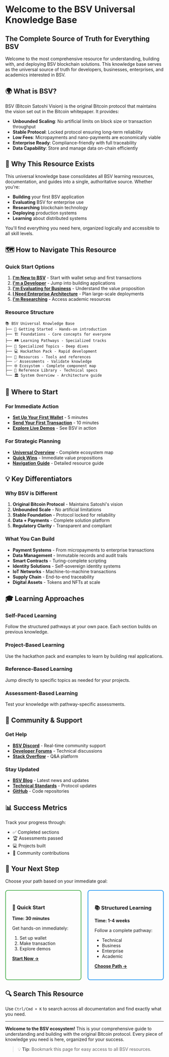 # Welcome to the BSV Universal Knowledge Base

## The Complete Source of Truth for Everything BSV

Welcome to the most comprehensive resource for understanding, building with, and deploying BSV blockchain solutions. This knowledge base serves as the universal source of truth for developers, businesses, enterprises, and academics interested in BSV.

## 🌍 What is BSV?

BSV (Bitcoin Satoshi Vision) is the original Bitcoin protocol that maintains the vision set out in the Bitcoin whitepaper. It provides:

- **Unbounded Scaling**: No artificial limits on block size or transaction throughput
- **Stable Protocol**: Locked protocol ensuring long-term reliability
- **Low Fees**: Micropayments and nano-payments are economically viable
- **Enterprise Ready**: Compliance-friendly with full traceability
- **Data Capability**: Store and manage data on-chain efficiently

## 🎯 Why This Resource Exists

This universal knowledge base consolidates all BSV learning resources, documentation, and guides into a single, authoritative source. Whether you're:

- **Building** your first BSV application
- **Evaluating** BSV for enterprise use
- **Researching** blockchain technology
- **Deploying** production systems
- **Learning** about distributed systems

You'll find everything you need here, organized logically and accessible to all skill levels.

## 🗺️ How to Navigate This Resource

### Quick Start Options

1. **[I'm New to BSV](../01-getting-started/README.md)** - Start with wallet setup and first transactions
2. **[I'm a Developer](../03-learning-pathways/technical/README.md)** - Jump into building applications
3. **[I'm Evaluating for Business](../03-learning-pathways/business/README.md)** - Understand the value proposition
4. **[I Need Enterprise Architecture](../03-learning-pathways/enterprise/README.md)** - Plan large-scale deployments
5. **[I'm Researching](../03-learning-pathways/academic/README.md)** - Access academic resources

### Resource Structure

```
📚 BSV Universal Knowledge Base
├── 🚀 Getting Started - Hands-on introduction
├── 🏗️ Foundations - Core concepts for everyone
├── 🛤️ Learning Pathways - Specialized tracks
├── 🔬 Specialized Topics - Deep dives
├── 💻 Hackathon Pack - Rapid development
├── 📖 Resources - Tools and references
├── ✅ Assessments - Validate knowledge
├── 🌐 Ecosystem - Complete component map
├── 📑 Reference Library - Technical specs
└── 🏛️ System Overview - Architecture guide
```

## 🚀 Where to Start

### For Immediate Action

- **[Set Up Your First Wallet](../01-getting-started/wallet-setup.md)** - 5 minutes
- **[Send Your First Transaction](../01-getting-started/first-transaction.md)** - 10 minutes
- **[Explore Live Demos](../01-getting-started/live-demos.md)** - See BSV in action

### For Strategic Planning

- **[Universal Overview](universal-overview.md)** - Complete ecosystem map
- **[Quick Wins](quick-wins.md)** - Immediate value propositions
- **[Navigation Guide](navigation-guide.md)** - Detailed resource guide

## 💡 Key Differentiators

### Why BSV is Different

1. **Original Bitcoin Protocol** - Maintains Satoshi's vision
2. **Unbounded Scale** - No artificial limitations
3. **Stable Foundation** - Protocol locked for reliability
4. **Data + Payments** - Complete solution platform
5. **Regulatory Clarity** - Transparent and compliant

### What You Can Build

- **Payment Systems** - From micropayments to enterprise transactions
- **Data Management** - Immutable records and audit trails
- **Smart Contracts** - Turing-complete scripting
- **Identity Solutions** - Self-sovereign identity systems
- **IoT Networks** - Machine-to-machine transactions
- **Supply Chain** - End-to-end traceability
- **Digital Assets** - Tokens and NFTs at scale

## 🎓 Learning Approaches

### Self-Paced Learning
Follow the structured pathways at your own pace. Each section builds on previous knowledge.

### Project-Based Learning
Use the hackathon pack and examples to learn by building real applications.

### Reference-Based Learning
Jump directly to specific topics as needed for your projects.

### Assessment-Based Learning
Test your knowledge with pathway-specific assessments.

## 🤝 Community & Support

### Get Help
- **[BSV Discord](https://discord.gg/bsv)** - Real-time community support
- **[Developer Forums](https://github.com/bitcoin-sv/bsv/discussions)** - Technical discussions
- **[Stack Overflow](https://stackoverflow.com/questions/tagged/bsv)** - Q&A platform

### Stay Updated
- **[BSV Blog](https://bitcoinsv.com/blog)** - Latest news and updates
- **[Technical Standards](https://tsc.bitcoinassociation.net/)** - Protocol updates
- **[GitHub](https://github.com/bitcoin-sv)** - Code repositories

## 📊 Success Metrics

Track your progress through:
- ✅ Completed sections
- 🏆 Assessments passed
- 💻 Projects built
- 🤝 Community contributions

## 🎯 Your Next Step

Choose your path based on your immediate goal:

<div style="display: grid; grid-template-columns: 1fr 1fr; gap: 20px; margin: 20px 0;">

<div style="border: 2px solid #4CAF50; padding: 20px; border-radius: 8px;">

### 🚀 **Quick Start**
**Time: 30 minutes**

Get hands-on immediately:
1. Set up wallet
2. Make transaction
3. Explore demos

**[Start Now →](../01-getting-started/README.md)**

</div>

<div style="border: 2px solid #2196F3; padding: 20px; border-radius: 8px;">

### 📚 **Structured Learning**
**Time: 1-4 weeks**

Follow a complete pathway:
- Technical
- Business
- Enterprise
- Academic

**[Choose Path →](../01-getting-started/choose-your-path.md)**

</div>

</div>

## 🔍 Search This Resource

Use `Ctrl/Cmd + K` to search across all documentation and find exactly what you need.

---

**Welcome to the BSV ecosystem!** This is your comprehensive guide to understanding and building with the original Bitcoin protocol. Every piece of knowledge you need is here, organized for your success.

> 💡 **Tip**: Bookmark this page for easy access to all BSV resources.